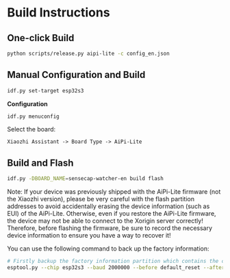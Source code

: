 # Build Instructions

## One-click Build

```bash
python scripts/release.py aipi-lite -c config_en.json
```

## Manual Configuration and Build

```bash
idf.py set-target esp32s3
```

**Configuration**

```bash
idf.py menuconfig
```

Select the board:

```
Xiaozhi Assistant -> Board Type -> AiPi-Lite
```

## Build and Flash

```bash
idf.py -DBOARD_NAME=sensecap-watcher-en build flash
```

Note: If your device was previously shipped with the AiPi-Lite firmware (not the Xiaozhi version), please be very careful with the flash partition addresses to avoid accidentally erasing the device information (such as EUI) of the AiPi-Lite. Otherwise, even if you restore the AiPi-Lite firmware, the device may not be able to connect to the Xorigin server correctly! Therefore, before flashing the firmware, be sure to record the necessary device information to ensure you have a way to recover it!

You can use the following command to back up the factory information:

```bash
# Firstly backup the factory information partition which contains the credentials for connecting the SenseCraft server
esptool.py --chip esp32s3 --baud 2000000 --before default_reset --after hard_reset --no-stub read_flash 0x9000 16384 nvsfactory.bin
```
